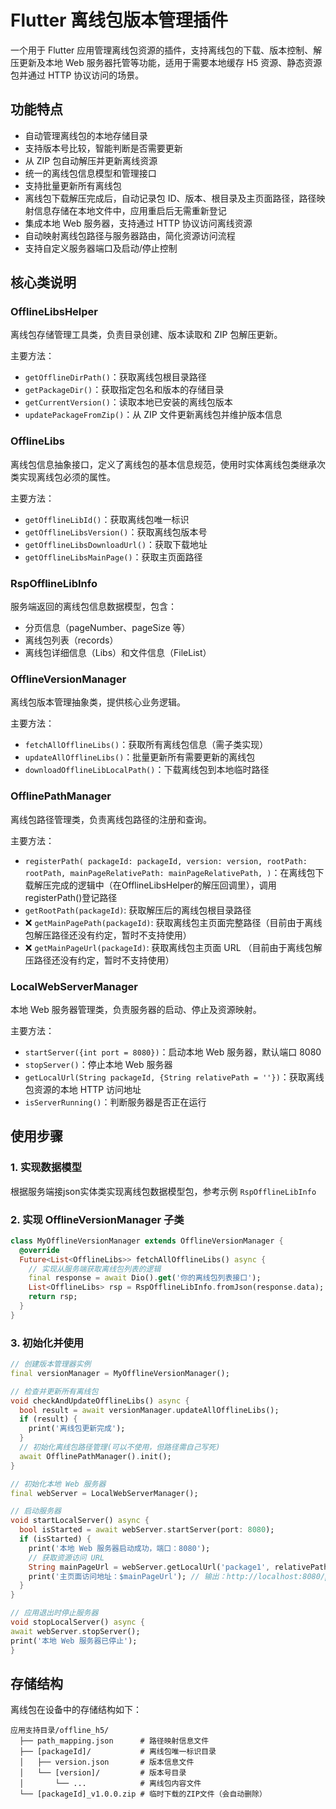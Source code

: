 # Flutter 离线包版本管理插件

一个用于 Flutter 应用管理离线包资源的插件，支持离线包的下载、版本控制、解压更新及本地 Web 服务器托管等功能，适用于需要本地缓存 H5 资源、静态资源包并通过 HTTP 协议访问的场景。

## 功能特点

- 自动管理离线包的本地存储目录
- 支持版本号比较，智能判断是否需要更新
- 从 ZIP 包自动解压并更新离线资源
- 统一的离线包信息模型和管理接口
- 支持批量更新所有离线包
- 离线包下载解压完成后，自动记录包 ID、版本、根目录及主页面路径，路径映射信息存储在本地文件中，应用重启后无需重新登记
- 集成本地 Web 服务器，支持通过 HTTP 协议访问离线资源
- 自动映射离线包路径与服务器路由，简化资源访问流程
- 支持自定义服务器端口及启动/停止控制

## 核心类说明

### OfflineLibsHelper

离线包存储管理工具类，负责目录创建、版本读取和 ZIP 包解压更新。

主要方法：
- `getOfflineDirPath()`：获取离线包根目录路径
- `getPackageDir()`：获取指定包名和版本的存储目录
- `getCurrentVersion()`：读取本地已安装的离线包版本
- `updatePackageFromZip()`：从 ZIP 文件更新离线包并维护版本信息

### OfflineLibs

离线包信息抽象接口，定义了离线包的基本信息规范，使用时实体离线包类继承次类实现离线包必须的属性。

主要方法：
- `getOfflineLibId()`：获取离线包唯一标识
- `getOfflineLibsVersion()`：获取离线包版本号
- `getOfflineLibsDownloadUrl()`：获取下载地址
- `getOfflineLibsMainPage()`：获取主页面路径

### RspOfflineLibInfo

服务端返回的离线包信息数据模型，包含：
- 分页信息（pageNumber、pageSize 等）
- 离线包列表（records）
- 离线包详细信息（Libs）和文件信息（FileList）

### OfflineVersionManager

离线包版本管理抽象类，提供核心业务逻辑。

主要方法：
- `fetchAllOfflineLibs()`：获取所有离线包信息（需子类实现）
- `updateAllOfflineLibs()`：批量更新所有需要更新的离线包
- `downloadOfflineLibLocalPath()`：下载离线包到本地临时路径

### OfflinePathManager

离线包路径管理类，负责离线包路径的注册和查询。

主要方法：
- `registerPath(
  packageId: packageId,
  version: version,
  rootPath: rootPath,
  mainPageRelativePath: mainPageRelativePath,
  )`：在离线包下载解压完成的逻辑中（在OfflineLibsHelper的解压回调里），调用registerPath()登记路径
- `getRootPath(packageId)`: 获取解压后的离线包根目录路径
- ❌ `getMainPagePath(packageId)`: 获取离线包主页面完整路径（目前由于离线包解压路径还没有约定，暂时不支持使用）
- ❌ `getMainPageUrl(packageId)`: 获取离线包主页面 URL （目前由于离线包解压路径还没有约定，暂时不支持使用）

### LocalWebServerManager

本地 Web 服务器管理类，负责服务器的启动、停止及资源映射。

主要方法：
- `startServer({int port = 8080})`：启动本地 Web 服务器，默认端口 8080
- `stopServer()`：停止本地 Web 服务器
- `getLocalUrl(String packageId, {String relativePath = ''})`：获取离线包资源的本地 HTTP 访问地址
- `isServerRunning()`：判断服务器是否正在运行

## 使用步骤

### 1. 实现数据模型

根据服务端接json实体类实现离线包数据模型包，参考示例 `RspOfflineLibInfo`

### 2. 实现 OfflineVersionManager 子类

```dart
class MyOfflineVersionManager extends OfflineVersionManager {
  @override
  Future<List<OfflineLibs>> fetchAllOfflineLibs() async {
    // 实现从服务端获取离线包列表的逻辑
    final response = await Dio().get('你的离线包列表接口');
    List<OfflineLibs> rsp = RspOfflineLibInfo.fromJson(response.data);
    return rsp;
  }
}
```

### 3. 初始化并使用

```dart
// 创建版本管理器实例
final versionManager = MyOfflineVersionManager();

// 检查并更新所有离线包
void checkAndUpdateOfflineLibs() async {
  bool result = await versionManager.updateAllOfflineLibs();
  if (result) {
    print('离线包更新完成');
  }
  // 初始化离线包路径管理(可以不使用，但路径需自己写死)
  await OfflinePathManager().init();
}

// 初始化本地 Web 服务器
final webServer = LocalWebServerManager();

// 启动服务器
void startLocalServer() async {
  bool isStarted = await webServer.startServer(port: 8080);
  if (isStarted) {
    print('本地 Web 服务器启动成功，端口：8080');
    // 获取资源访问 URL
    String mainPageUrl = webServer.getLocalUrl('package1', relativePath: 'index.html');
    print('主页面访问地址：$mainPageUrl'); // 输出：http://localhost:8080/package1/index.html
  }
}

// 应用退出时停止服务器
void stopLocalServer() async {
await webServer.stopServer();
print('本地 Web 服务器已停止');
}

```

## 存储结构

离线包在设备中的存储结构如下：

```plaintext
应用支持目录/offline_h5/
  ├── path_mapping.json      # 路径映射信息文件
  ├── [packageId]/           # 离线包唯一标识目录
  │   ├── version.json       # 版本信息文件
  │   └── [version]/         # 版本号目录
  │       └── ...            # 离线包内容文件
  └── [packageId]_v1.0.0.zip # 临时下载的ZIP文件（会自动删除）
```